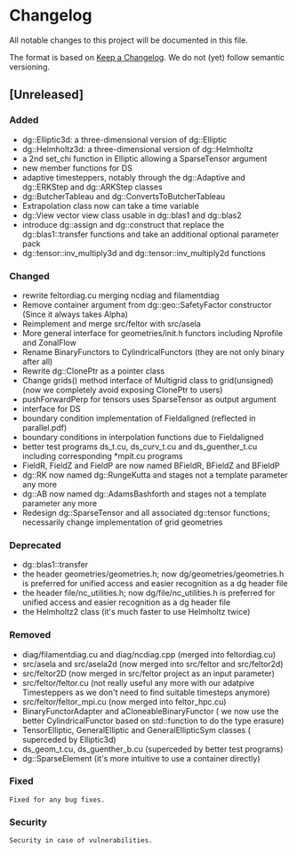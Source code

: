 # Changelog
All notable changes to this project will be documented in this file.

The format is based on [Keep a Changelog](https://keepachangelog.com/en/1.0.0/).
We do not (yet) follow semantic versioning.

## [Unreleased]
### Added
- dg::Elliptic3d: a three-dimensional version of dg::Elliptic
- dg::Helmholtz3d: a three-dimensional version of dg::Helmholtz
- a 2nd set\_chi function in Elliptic allowing a SparseTensor argument
- new member functions for DS
- adaptive timesteppers, notably through the dg::Adaptive and dg::ERKStep and
  dg::ARKStep classes
- dg::ButcherTableau and dg::ConvertsToButcherTableau
- Extrapolation class now can take a time variable
- dg::View vector view class usable in dg::blas1 and dg::blas2
- introduce dg::assign and dg::construct that replace the dg::blas1::transfer
  functions and take an additional optional parameter pack
- dg::tensor::inv\_multiply3d and dg::tensor::inv\_multiply2d functions

### Changed
- rewrite feltordiag.cu merging ncdiag and filamentdiag
- Remove container argument from dg::geo::SafetyFactor constructor (Since it
  always takes Alpha)
- Reimplement and merge src/feltor with src/asela
- More general interface for geometries/init.h functors including Nprofile and
  ZonalFlow
- Rename BinaryFunctors to CylindricalFunctors (they are not only binary after all)
- Rewrite dg::ClonePtr as a pointer class
- Change grids() method interface of Multigrid class to grid(unsigned) (now we
  completely avoid exposing ClonePtr to users)
- pushForwardPerp for tensors uses SparseTensor as output argument
- interface for DS
- boundary condition implementation of Fieldaligned (reflected in parallel.pdf)
- boundary conditions in interpolation functions due to Fieldaligned
- better test programs ds\_t.cu, ds\_curv\_t.cu and ds\_guenther\_t.cu
  including corresponding \*mpit.cu programs
- FieldR, FieldZ and FieldP are now named BFieldR, BFieldZ and BFieldP
- dg::RK now named dg::RungeKutta and stages not a template parameter any more
- dg::AB now named dg::AdamsBashforth and stages not a template parameter any more
- Redesign dg::SparseTensor and all associated dg::tensor functions;
  necessarily change implementation of grid geometries

### Deprecated
- dg::blas1::transfer
- the header geometries/geometries.h; now dg/geometries/geometries.h is
  preferred for unified access and easier recognition as a dg header file
- the header file/nc\_utilities.h; now dg/file/nc\_utilities.h is preferred for
  unified access and easier recognition as a dg header file
- the Helmholtz2 class (it's much faster to use Helmholtz twice)

### Removed
- diag/filamentdiag.cu and diag/ncdiag.cpp (merged into feltordiag.cu)
- src/asela and src/asela2d (now merged into src/feltor and src/feltor2d)
- src/feltor2D (now merged in src/feltor project as an input parameter)
- src/feltor/feltor.cu (not really useful any more with our adatpive
  Timesteppers as we don't need to find suitable timesteps anymore)
- src/feltor/feltor\_mpi.cu (now merged into feltor\_hpc.cu)
- BinaryFunctorAdapter and aCloneableBinaryFunctor ( we now use the better
  CylindricalFunctor based on std::function to do the type erasure)
- TensorElliptic, GeneralElliptic and GeneralEllipticSym classes ( superceded
  by Elliptic3d)
- ds\_geom\_t.cu, ds\_guenther\_b.cu (superceded by better test programs)
- dg::SparseElement (it's more intuitive to use a container directly)

### Fixed
    Fixed for any bug fixes.

### Security
    Security in case of vulnerabilities.

